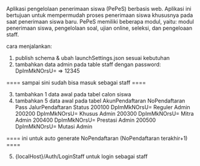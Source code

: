 Aplikasi pengelolaan penerimaan siswa (PePeS) berbasis web. Aplikasi ini bertujuan untuk mempermudah proses penerimaan siswa khususnya pada saat penerimaan siswa baru. PePeS memiliki beberapa modul, yaitu: modul penerimaan siswa, pengelolaan soal, ujian online, seleksi, dan pengeloaan staff. 

cara menjalankan:
1. publish schema & ubah launchSettings.json sesuai kebutuhan
2. tambahkan data admin pada table staff dengan password: DpImMkNOrsU=   =>  12345

==== sampai sini sudah bisa masuk sebagai staff ====

3. tambahkan 1 data awal pada tabel calon siswa
4. tambahkan 5 data awal pada tabel AkunPendaftaran
NoPendaftaran   Pass            JalurPendaftaran    Status
200100          DpImMkNOrsU=	Reguler	            Admin
200200	        DpImMkNOrsU=	Khusus          	Admin
200300	        DpImMkNOrsU=	Mitra	            Admin
200400	        DpImMkNOrsU=	Prestasi	        Admin
200500	        DpImMkNOrsU=	Mutasi	            Admin

==== ini untuk auto generate NoPendaftaran (NoPendaftaran terakhir+1) ====

5. {localHost}/Auth/LoginStaff untuk login sebagai staff
